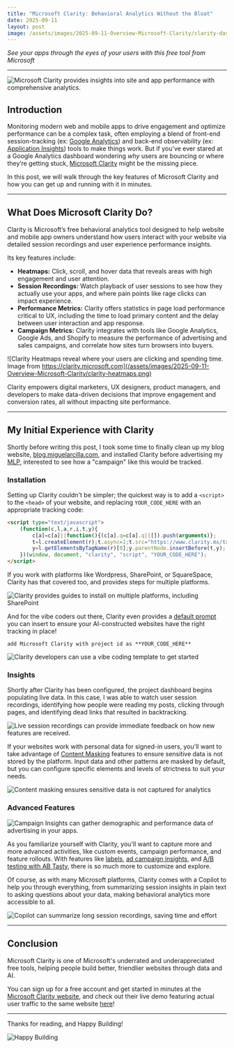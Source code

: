 ```yaml
---
title: "Microsoft Clarity: Behavioral Analytics Without the Bloat"
date: 2025-09-11
layout: post
image: /assets/images/2025-09-11-Overview-Microsoft-Clarity/clarity-dashboard.png
---
```


*See your apps through the eyes of your users with this free tool from Microsoft*

---

![Microsoft Clarity provides insights into site and app performance with comprehensive analytics.](/assets/images/2025-09-11-Overview-Microsoft-Clarity/clarity-dashboard.png)

## Introduction

Monitoring modern web and mobile apps to drive engagement and optimize performance can be a complex task, often employing a blend of front-end session-tracking (ex: [Google Analytics](https://marketingplatform.google.com/about/analytics/)) and back-end observability (ex: [Application Insights](https://learn.microsoft.com/en-us/azure/azure-monitor/app/app-insights-overview)) tools to make things work. But if you've ever stared at a Google Analytics dashboard wondering *why* users are bouncing or where they’re getting stuck, [Microsoft Clarity](https://clarity.microsoft.com/) might be the missing piece. 

In this post, we will walk through the key features of Microsoft Clarity and how you can get up and running with it in minutes.

---

## What Does Microsoft Clarity Do?

Clarity is Microsoft’s free behavioral analytics tool designed to help website and mobile app owners understand how users interact with your website via detailed session recordings and user experience performance insights.

Its key features include:

- **Heatmaps:** Click, scroll, and hover data that reveals areas with high engagement and user attention.
- **Session Recordings:** Watch playback of user sessions to see how they actually use your apps, and where pain points like rage clicks can impact experience.
- **Performance Metrics:** Clarity offers statistics in page load performance critical to UX, including the time to load primary content and the delay between user interaction and app response.
- **Campaign Metrics:** Clarity integrates with tools like Google Analytics, Google Ads, and Shopify to measure the performance of advertising and sales campaigns, and correlate how sites turn browsers into buyers.

![Clarity Heatmaps reveal where your users are clicking and spending time. Image from https://clarity.microsoft.com](/assets/images/2025-09-11-Overview-Microsoft-Clarity/clarity-heatmaps.png)
  
Clarity empowers digital marketers, UX designers, product managers, and developers to make data-driven decisions that improve engagement and conversion rates, all without impacting site performance.

---

## My Initial Experience with Clarity

Shortly before writing this post, I took some time to finally clean up my blog website, [blog.miguelarcilla.com](https://blog.miguelarcilla.com), and installed Clarity before advertising my [MLP](https://productschool.com/blog/product-strategy/minimum-lovable-product), interested to see how a "campaign" like this would be tracked.

### Installation

Setting up Clarity couldn't be simpler; the quickest way is to add a `<script>` to the `<head>` of your website, and replacing `YOUR_CODE_HERE` with an appropriate tracking code:

```html
<script type="text/javascript">
    (function(c,l,a,r,i,t,y){
        c[a]=c[a]||function(){(c[a].q=c[a].q||[]).push(arguments)};
        t=l.createElement(r);t.async=1;t.src="https://www.clarity.ms/tag/"+i;
        y=l.getElementsByTagName(r)[0];y.parentNode.insertBefore(t,y);
    })(window, document, "clarity", "script", "YOUR_CODE_HERE");
</script>
```

If you work with platforms like Wordpress, SharePoint, or SquareSpace, Clarity has that covered too, and provides steps for multiple platforms.

![Clarity provides guides to install on multiple platforms, including SharePoint](/assets/images/2025-09-11-Overview-Microsoft-Clarity/clarity-install-sharepoint.png)

And for the vibe coders out there, Clarity even provides a [default prompt](https://learn.microsoft.com/en-us/clarity/setup-and-installation/setup-clarity-for-vibe-coding-platforms) you can insert to ensure your AI-constructed websites have the right tracking in place!

`add Microsoft Clarity with project id as **YOUR_CODE_HERE**`

![Clarity developers can use a vibe coding template to get started](/assets/images/2025-09-11-Overview-Microsoft-Clarity/clarity-vibecoding.png)


### Insights

Shortly after Clarity has been configured, the project dashboard begins populating live data. In this case, I was able to watch user session recordings, identifying how people were reading my posts, clicking through pages, and identifying dead links that resulted in backtracking.

![Live session recordings can provide immediate feedback on how new features are received.](/assets/images/2025-09-11-Overview-Microsoft-Clarity/clarity-recordings.png)

If your websites work with personal data for signed-in users, you'll want to take advantage of [Content Masking](https://learn.microsoft.com/en-us/clarity/setup-and-installation/clarity-masking) features to ensure sensitive data is not stored by the platform. Input data and other patterns are masked by default, but you can configure specific elements and levels of strictness to suit your needs.

![Content masking ensures sensitive data is not captured for analytics](/assets/images/2025-09-11-Overview-Microsoft-Clarity/clarity-masking.png)

### Advanced Features

![Campaign Insights can gather demographic and performance data of advertising in your apps.](/assets/images/2025-09-11-Overview-Microsoft-Clarity/clarity-campaigns.png)

As you familiarize yourself with Clarity, you'll want to capture more and more advanced activities, like custom events, campaign performance, and feature rollouts. With features like [labels](https://learn.microsoft.com/en-us/clarity/session-recordings/clarity-labels), [ad campaign insights](https://learn.microsoft.com/en-us/clarity/advertising-dashboard/ad-campaign-details), and [A/B testing with AB Tasty](https://learn.microsoft.com/en-us/clarity/third-party-integrations/abtasty-integration), there is so much more to customize and explore.

Of course, as with many Microsoft platforms, Clarity comes with a Copilot to help you through everything, from summarizing session insights in plain text to asking questions about your data, making behavioral analytics more accessible to all.

![Copilot can summarize long session recordings, saving time and effort](/assets/images/2025-09-11-Overview-Microsoft-Clarity/clarity-copilot.png)

---

## Conclusion

Microsoft Clarity is one of Microsoft's underrated and underappreciated free tools, helping people build better, friendlier websites through data and AI.

You can sign up for a free account and get started in minutes at the [Microsoft Clarity website](https://clarity.microsoft.com/), and check out their live demo featuring actual user traffic to the same website [here](https://clarity.microsoft.com/demo/projects/view/3t0wlogvdz/dashboard?date=Last%203%20days)!

---

Thanks for reading, and Happy Building!

![Happy Building](/assets/images/happy-building.png)